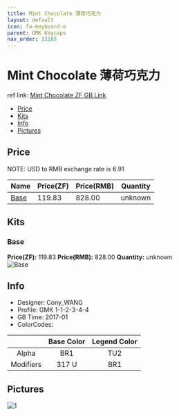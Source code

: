 ```yaml
---
title: Mint Chocolate 薄荷巧克力
layout: default
icon: fa-keyboard-o
parent: GMK Keycaps
nav_order: 33185
---
```


# Mint Chocolate 薄荷巧克力

ref link: [Mint Chocolate ZF GB Link](https://en.zfrontier.com/products/gmk-mint-chocolate)

* [Price](#price)
* [Kits](#kits)
* [Info](#info)
* [Pictures](#pictures)


## Price  
NOTE: USD to RMB exchange rate is 6.91

| Name          | Price(ZF)    |  Price(RMB) | Quantity |
| ------------- | ------------ |  ---------- | -------- |
|[Base](#base)|119.83|828.00|unknown|


## Kits
### Base
**Price(ZF):** 119.83    **Price(RMB):** 828.00    **Quantity:** unknown  
<img src="{{ 'assets/images/gmk-keycaps/mintchocolate/kits_pics/base.png' | relative_url }}" alt="Base" class="image featured">


## Info
* Designer: Cony_WANG
* Profile: GMK 1-1-2-3-4-4
* GB Time: 2017-01
* ColorCodes:  

| |Base Color     | Legend Color
| :-------------: | :-------------: | :------------:
|Alpha|BR1|TU2
|Modifiers|317 U|BR1


## Pictures
<img src="{{ 'assets/images/gmk-keycaps/mintchocolate/rendering_pics/1.jpg' | relative_url }}" alt="1" class="image featured">
